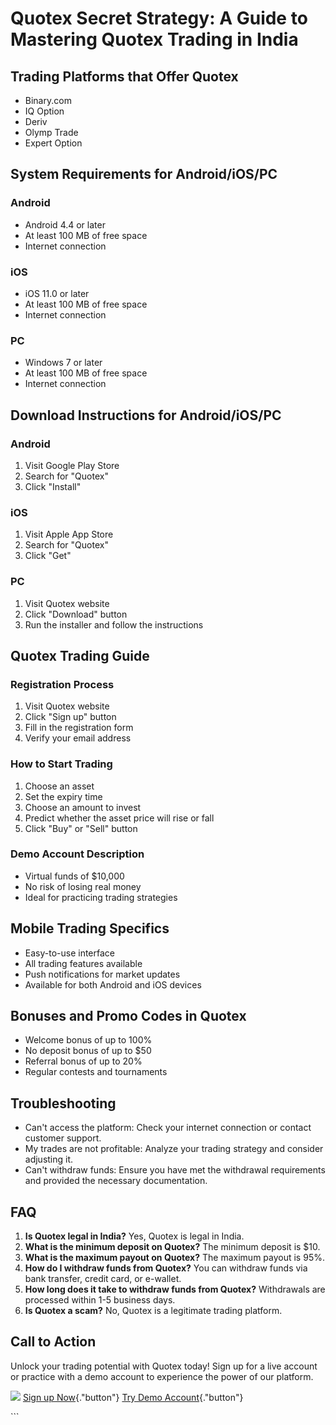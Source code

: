 # Quotex Secret Strategy: A Guide to Mastering Quotex Trading in India

## Trading Platforms that Offer Quotex

-   Binary.com
-   IQ Option
-   Deriv
-   Olymp Trade
-   Expert Option

## System Requirements for Android/iOS/PC

### Android

-   Android 4.4 or later
-   At least 100 MB of free space
-   Internet connection

### iOS

-   iOS 11.0 or later
-   At least 100 MB of free space
-   Internet connection

### PC

-   Windows 7 or later
-   At least 100 MB of free space
-   Internet connection

## Download Instructions for Android/iOS/PC

### Android

1.  Visit Google Play Store
2.  Search for "Quotex"
3.  Click "Install"

### iOS

1.  Visit Apple App Store
2.  Search for "Quotex"
3.  Click "Get"

### PC

1.  Visit Quotex website
2.  Click "Download" button
3.  Run the installer and follow the instructions

## Quotex Trading Guide

### Registration Process

1.  Visit Quotex website
2.  Click "Sign up" button
3.  Fill in the registration form
4.  Verify your email address

### How to Start Trading

1.  Choose an asset
2.  Set the expiry time
3.  Choose an amount to invest
4.  Predict whether the asset price will rise or fall
5.  Click "Buy" or "Sell" button

### Demo Account Description

-   Virtual funds of \$10,000
-   No risk of losing real money
-   Ideal for practicing trading strategies

## Mobile Trading Specifics

-   Easy-to-use interface
-   All trading features available
-   Push notifications for market updates
-   Available for both Android and iOS devices

## Bonuses and Promo Codes in Quotex

-   Welcome bonus of up to 100%
-   No deposit bonus of up to \$50
-   Referral bonus of up to 20%
-   Regular contests and tournaments

## Troubleshooting

-   Can\'t access the platform: Check your internet connection or
    contact customer support.
-   My trades are not profitable: Analyze your trading strategy and
    consider adjusting it.
-   Can\'t withdraw funds: Ensure you have met the withdrawal
    requirements and provided the necessary documentation.

## FAQ

1.  **Is Quotex legal in India?** Yes, Quotex is legal in India.
2.  **What is the minimum deposit on Quotex?** The minimum deposit is
    \$10.
3.  **What is the maximum payout on Quotex?** The maximum payout is 95%.
4.  **How do I withdraw funds from Quotex?** You can withdraw funds via
    bank transfer, credit card, or e-wallet.
5.  **How long does it take to withdraw funds from Quotex?** Withdrawals
    are processed within 1-5 business days.
6.  **Is Quotex a scam?** No, Quotex is a legitimate trading platform.

## Call to Action

Unlock your trading potential with Quotex today! Sign up for a live
account or practice with a demo account to experience the power of our
platform.

[![](https://static.quotex.io/files/4_en/300_250.jpg)](https://traff.sbs/brokerqxlid)
[Sign up Now](\%22https://traff.sbs/brokerqxsignup\%22){."button"}
[Try Demo
Account](\%22https://traff.sbs/brokerqxsignup\%22){."button"}

\`\`\`

